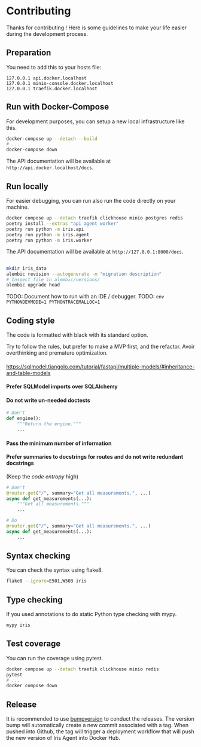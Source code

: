 # Contributing

Thanks for contributing ! Here is some guidelines to make your life easier during the development process.

## Preparation

You need to add this to your hosts file:
```
127.0.0.1 api.docker.localhost
127.0.0.1 minio-console.docker.localhost
127.0.0.1 traefik.docker.localhost
```

## Run with Docker-Compose

For development purposes, you can setup a new local infrastructure like this.

```bash
docker-compose up --detach --build
# ...
docker-compose down
```

The API documentation will be available at `http://api.docker.localhost/docs`.

## Run locally

For easier debugging, you can run also run the code directly on your machine.

```bash
docker compose up --detach traefik clickhouse minio postgres redis
poetry install --extras "api agent worker"
poetry run python -m iris.api
poetry run python -m iris.agent
poetry run python -m iris.worker
```

The API documentation will be available at `http://127.0.0.1:8000/docs`.

##
```bash
mkdir iris_data
alembic revision --autogenerate -m "migration description"
# Inspect file in alembic/versions/
alembic upgrade head
```

TODO: Document how to run with an IDE / debugger.
TODO: `env PYTHONDEVMODE=1 PYTHONTRACEMALLOC=1`

## Coding style

The code is formatted with black with its standard option.

Try to follow the rules, but prefer to make a MVP first, and the refactor.
Avoir overthinking and premature optimization.

####

https://sqlmodel.tiangolo.com/tutorial/fastapi/multiple-models/#inheritance-and-table-models

#### Prefer SQLModel imports over SQLAlchemy

#### Do not write un-needed doctests

```python
# Don't
def engine():
    """Return the engine."""
    ...
```

#### Pass the minimum number of information

#### Prefer summaries to docstrings for routes and do not write redundant docstrings
(Keep the *code entropy* high)
```python
# Don't
@router.get("/", summary="Get all measurements.", ...)
async def get_measurements(...):
    """Get all measurements."""
    ...

# Do
@router.get("/", summary="Get all measurements.", ...)
async def get_measurements(...):
    ...
```

## Syntax checking

You can check the syntax using flake8.

```bash
flake8 --ignore=E501,W503 iris
```

## Type checking

If you used annotations to do static Python type checking with mypy.

```bash
mypy iris
```

## Test coverage

You can run the coverage using pytest.

```bash
docker compose up --detach traefik clickhouse minio redis
pytest
# ...
docker compose down
```


## Release

It is recommended to use [bumpversion](https://pypi.org/project/bumpversion/0.6.0/) to conduct the releases.
The version bump will automatically create a new commit associated with a tag.
When pushed into Github, the tag will trigger a deployment workflow that will push the new version of Iris Agent into Docker Hub.
